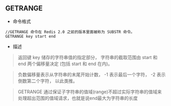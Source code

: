 ## GETRANGE

- 命令格式

```redis
//GETRANGE 命令在 Redis 2.0 之前的版本里面被称为 SUBSTR 命令。
GETRANGE key start end
```

- 描述

> 返回键 key 储存的字符串值的指定部分， 字符串的截取范围由 start 和 end 两个偏移量决定 (包括 start 和 end 在内)。

> 负数偏移量表示从字符串的末尾开始计数， -1 表示最后一个字符， -2 表示倒数第二个字符， 以此类推。

> GETRANGE 通过保证子字符串的值域(range)不超过实际字符串的值域来处理超出范围的值域请求，也就是说end最大为字符串的长度